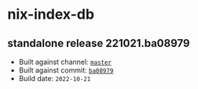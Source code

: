 # nix-index-db
## standalone release 221021.ba08979
- Built against channel: [`master`](https://github.com/nixos/nixpkgs/tree/master)
- Built against commit: [`ba08979`](https://github.com/NixOS/nixpkgs/commit/ba08979d6674ec18986e57a6e1a798ea56b2b973)
- Build date: `2022-10-21`
